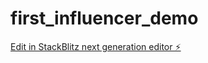 # first_influencer_demo

[Edit in StackBlitz next generation editor ⚡️](https://stackblitz.com/~/github.com/saigireeshsg/first_influencer_demo)